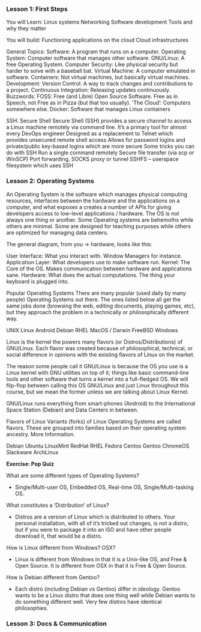 ### Lesson 1: First Steps

You will Learn:
Linux systems
Networking
Software development
Tools and why they matter

You will build:
Functioning applications on the cloud
Cloud infrastructures

General Topics:
Software: A program that runs on a computer.
Operating System: Computer software that manages other software.
GNU/Linux: A free Operating System.
Computer Security: Like physical security but harder to solve with a baseball bat.
Virtual Machine: A computer emulated in software.
Containers: Not virtual machines, but basically virtual machines.
Development:
Version Control: A way to track changes and contributions to a project.
Continuous Integration: Releasing updates continuously.
Buzzwords:
FOSS: Free (and Libre) Open Source Software. Free as in Speech, not Free as in Pizza (but that too usually).
‘The Cloud’: Computers somewhere else.
Docker: Software that manages Linux containers

SSH: Secure Shell
Secure Shell (SSH) provides a secure channel to access a Linux machine remotely via command line.
It’s a primary tool for almost every DevOps engineer
Designed as a replacement to Telnet which provides unsecured remote shell access
Allows for password logins and private/public key-based logins which are more secure
Some tricks you can do with SSH
Run a single command remotely
Secure file transfer (via scp or WinSCP)
Port forwarding, SOCKS proxy or tunnel
SSHFS – userspace filesystem which uses SSH

### Lesson 2: Operating Systems

An Operating System is the software which manages physical computing resources, interfaces between the hardware and the applications on a computer, and what exposes a creates a number of APIs for giving developers access to low-level applications / hardware.
The OS is not always one thing or another. Some Operating systems are behemoths while others are minimal. Some are designed for teaching purposes while others are optimized for managing data centers.

The general diagram, from you -> hardware, looks like this:

User Interface: What you interact with. Window Managers for instance.
Application Layer: What developers use to make software run.
Kernel: The Core of the OS. Makes communication between hardware and applications sane.
Hardware: What does the actual computations. The thing your keyboard is plugged into.


Popular Operating Systems
There are many popular (used daily by many people) Operating Systems out there. The ones listed below all get the same jobs done (browsing the web, editing documents, playing games, etc), but they approach the problem in a technically or philosophically different way.

UNIX
Linux
Android
Debian
RHEL
MacOS / Darwin
FreeBSD
Windows

Linux is the kernel the powers many flavors (or Distros/Distributions) of GNU/Linux. Each flavor was created because of philosophical, technical, or social difference in opinions with the existing flavors of Linux on the market.

The reason some people call it GNU/Linux is because the OS you use is a Linux kernel with GNU utilities on top of it; things like basic command-line tools and other software that turns a kernel into a full-fledged OS. We will flip-flop between calling this OS GNU/Linux and just Linux throughout this course, but we mean the former unless we are talking about Linux Kernel.

GNU/Linux runs everything from smart-phones (Android) to the International Space Station (Debian) and Data Centers in between.

Flavors of Linux
Variants (forks) of Linux Operating Systems are called flavors. These are grouped into families based on their operating system ancestry. More Information.

Debian
Ubuntu
LinuxMint
RedHat
RHEL
Fedora
Centos
Gentoo
ChromeOS
Slackware
ArchLinux

**Exercise: Pop Quiz**

What are some different types of Operating Systems?
* Single/Multi-user OS, Embedded OS, Real-time OS, Single/Multi-tasking OS.

What constitutes a ‘Distribution’ of Linux?
* Distros are a version of Linux which is distributed to others. Your personal installation, with all of it’s tricked out changes, is not a distro, but if you were to package it into an ISO and have other people download it, that would be a distro.

How is Linux different from Windows? OSX?
* Linux is different from Windows in that it is a Unix-like OS, and Free & Open Source. It is different from OSX in that it is Free & Open Source.

How is Debian different from Gentoo?
* Each distro (including Debian vs Gentoo) differ in ideology. Gentoo wants to be a Linux distro that does one thing well while Debian wants to do something different well. Very few distros have identical philosophies.


### Lesson 3: Docs & Communication
